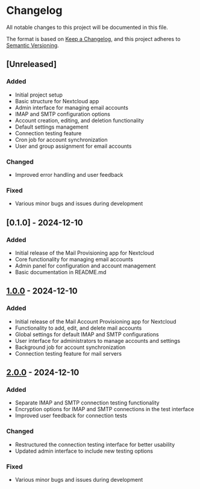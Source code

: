 # Changelog
All notable changes to this project will be documented in this file.

The format is based on [Keep a Changelog](https://keepachangelog.com/en/1.0.0/),
and this project adheres to [Semantic Versioning](https://semver.org/spec/v2.0.0.html).

## [Unreleased]

### Added
- Initial project setup
- Basic structure for Nextcloud app
- Admin interface for managing email accounts
- IMAP and SMTP configuration options
- Account creation, editing, and deletion functionality
- Default settings management
- Connection testing feature
- Cron job for account synchronization
- User and group assignment for email accounts

### Changed
- Improved error handling and user feedback

### Fixed
- Various minor bugs and issues during development

## [0.1.0] - 2024-12-10
### Added
- Initial release of the Mail Provisioning app for Nextcloud
- Core functionality for managing email accounts
- Admin panel for configuration and account management
- Basic documentation in README.md

## [1.0.0] - 2024-12-10
### Added
- Initial release of the Mail Account Provisioning app for Nextcloud
- Functionality to add, edit, and delete mail accounts
- Global settings for default IMAP and SMTP configurations
- User interface for administrators to manage accounts and settings
- Background job for account synchronization
- Connection testing feature for mail servers

## [2.0.0] - 2024-12-10
### Added
- Separate IMAP and SMTP connection testing functionality
- Encryption options for IMAP and SMTP connections in the test interface
- Improved user feedback for connection tests

### Changed
- Restructured the connection testing interface for better usability
- Updated admin interface to include new testing options

### Fixed
- Various minor bugs and issues during development


[1.0.0]: https://github.com/Abiturientia-am-GymSL-e-V/nc_mail_provision/releases/tag/v1.0.0
[2.0.0]: https://github.com/Abiturientia-am-GymSL-e-V/nc_mail_provision/releases/tag/v2.0.0